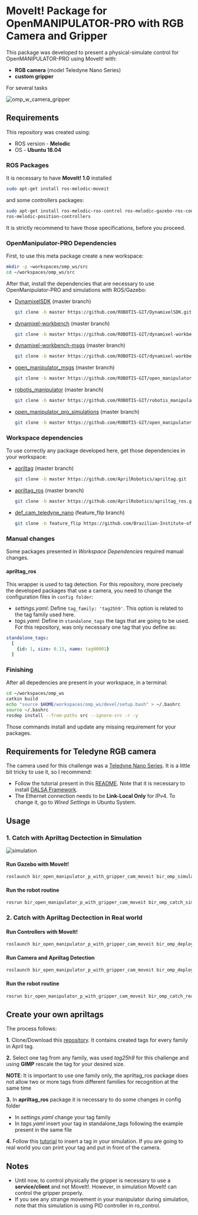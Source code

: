 # MoveIt! Package for OpenMANIPULATOR-PRO with RGB Camera and Gripper

This package was developed to present a physical-simulate control for OpenMANIPULATOR-PRO using MoveIt! with:
- **RGB camera** (model Teledyne Nano Series)
- **custom gripper**

For several tasks

![omp_w_camera_gripper](https://user-images.githubusercontent.com/32513366/71099457-15a07300-2192-11ea-918d-7a39e6989054.png)

## **Requirements**

This repository was created using:
- ROS version - **Melodic**
- OS - **Ubuntu 18.04**

### ROS Packages
It is necessary to have **MoveIt! 1.0** installed

```sh    
sudo apt-get install ros-melodic-moveit
```
and some controllers packages:
```sh
sudo apt-get install ros-melodic-ros-control ros-melodic-gazebo-ros-control ros-melodic-controller-manager ros-melodic-joint-trajectory-controller ros-melodic-joint-state-controller
ros-melodic-position-controllers
```
It is strictly recommend to have those specifications, before you proceed.

### OpenManipulator-PRO Dependencies
First, to use this meta package create a new workspace:
```sh
mkdir -p ~workspaces/omp_ws/src
cd ~/workspaces/omp_ws/src
```
After that, install the dependencies that are necessary to use OpenManipulator-PRO and simulations with ROS/Gazebo:

- [DynamixelSDK](https://github.com/ROBOTIS-GIT/DynamixelSDK) (master branch)
    ```sh
    git clone -b master https://github.com/ROBOTIS-GIT/DynamixelSDK.git
    ```

- [dynamixel-workbench](https://github.com/ROBOTIS-GIT/dynamixel-workbench) (master branch)
    ```sh
    git clone -b master https://github.com/ROBOTIS-GIT/dynamixel-workbench.git
    ```

- [dynamixel-workbench-msgs](https://github.com/ROBOTIS-GIT/dynamixel-workbench-msgs) (master branch)
    ```sh
    git clone -b master https://github.com/ROBOTIS-GIT/dynamixel-workbench-msgs.git
    ```

- [open_manipulator_msgs](https://github.com/ROBOTIS-GIT/open_manipulator_msgs) (master branch)
    ```sh
    git clone -b master https://github.com/ROBOTIS-GIT/open_manipulator_msgs.git
    ```

- [robotis_manipulator](https://github.com/ROBOTIS-GIT/robotis_manipulator) (master branch)
    ```sh
    git clone -b master https://github.com/ROBOTIS-GIT/robotis_manipulator.git
    ```
- [open_manipulator_pro_simulations](https://github.com/ROBOTIS-GIT/open_manipulator_pro_simulations) (master branch)
  ``` sh
  git clone -b master https://github.com/ROBOTIS-GIT/open_manipulator_p_simulations.git
  ```

### Workspace dependencies
To use correctly any package developed here, get those dependencies in your workspace:
- [apriltag](https://github.com/AprilRobotics/apriltag) (master branch)
    ```sh
    git clone -b master https://github.com/AprilRobotics/apriltag.git
    ```
- [apriltag_ros](https://github.com/AprilRobotics/apriltag) (master branch)
    ```sh
    git clone -b master https://github.com/AprilRobotics/apriltag_ros.git
    ```
- [def_cam_teledyne_nano](https://github.com/Brazilian-Institute-of-Robotics/def_cam_teledyne_nano) (feature_flip branch)
    ```sh
    git clone -b feature_flip https://github.com/Brazilian-Institute-of-Robotics/def_cam_teledyne_nano.git
    ```

### Manual changes
Some packages presented in *Workspace Dependencies* required manual changes.

#### apriltag_ros
This wrapper is used to tag detection. For this repository, more precisely the developed packages that use a camera, you need to change the configuration files in ```config folder```:
- *settings.yaml*: Define ```tag_family: 'tag25h9'```. This option is related to the tag family used here.
- *tags.yaml*: Define in ```standalone_tags``` the tags that are going to be used. For this repository, was only necessary one tag that you define as:
```yaml
standalone_tags:
  [
    {id: 1, size: 0.15, name: tag00001}
  ]
```

### Finishing
After all depedencies are present in your workspace, in a terminal:
```sh
cd ~/workspaces/omp_ws
catkin build
echo "source $HOME/workspaces/omp_ws/devel/setup.bash" > ~/.bashrc
source ~/.bashrc
rosdep install --from-paths src --ignore-src -r -y
```
Those commands install and update any missing requirement for your packages.

## **Requirements for Teledyne RGB camera**
The camera used for this challenge was a [Teledyne Nano Series](https://www.teledynedalsa.com/en/products/imaging/cameras/genie-nano-family/). It is a little bit tricky to use it, so I recommend:
- Follow the tutorial present in this [README](https://github.com/Brazilian-Institute-of-Robotics/def_cam_teledyne_nano). Note that it is necessary to install [DALSA Framework](https://www.teledynedalsa.com/en/products/imaging/vision-software/linux-gige-v-framework/).
- The Ethernet connection needs to be **Link-Local Only** for IPv4. To change it, go to *Wired Settings* in Ubuntu System.


## **Usage**
### **1. Catch with Apriltag Dectection in Simulation**

![simulation](https://user-images.githubusercontent.com/32513366/71099879-c6a70d80-2192-11ea-8142-60ff207adff3.png)

#### Run Gazebo with MoveIt!
```sh
roslaunch bir_open_manipulator_p_with_gripper_cam_moveit bir_omp_simulation_for_apriltag_detection.launch
```
#### Run the robot routine
```sh
rosrun bir_open_manipulator_p_with_gripper_cam_moveit bir_omp_catch_simulation.py 
```

### **2. Catch with Apriltag Dectection in Real world**

#### Run Controllers with MoveIt!
```sh
roslaunch bir_open_manipulator_p_with_gripper_cam_moveit bir_omp_deploy_robot_with_moveit.launch
```
#### Run Camera and Apriltag Detection
```sh
roslaunch bir_open_manipulator_p_with_gripper_cam_moveit bir_omp_deploy_cam_for_apriltag_detection.launch 
```

#### Run the robot routine
```sh
rosrun bir_open_manipulator_p_with_gripper_cam_moveit bir_omp_catch_realWorld2.py 
```
## **Create your own apriltags**
The process follows:

**1.** Clone/Download this [repository](https://github.com/AprilRobotics/apriltag-imgs). It contains created tags for every family in April tag. 

**2.** Select one tag from any family, was used *tag25h9* for this challenge and using **GIMP** rescale the tag for your desired size.

**NOTE**: It is important to use one family only, the apriltag_ros package does not allow two or more tags from different families for recognition at the same time

**3.** In **apriltag_ros** package it is necessary to do some changes in config folder
- In *settings.yaml* change your tag family
- In *tags.yaml* insert your tag in standalone_tags following the example present in the same file

**4.** Follow this [tutorial](https://www.youtube.com/watch?v=WDhIaVOUwsk) to insert a tag in your simulation. If you are going to real world you can print your tag and put in front of the camera.

## **Notes**
- Until now, to control physically the gripper is necessary to use a **service/client** and not MoveIt!. However, in simulation MoveIt! can control the gripper properly.
- If you see any strange movement in your manipulator during simulation, note that this simulation is using PID controller in ro_control.
